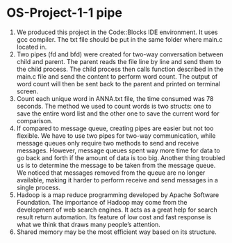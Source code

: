 # OS-Project-1-1 pipe
1.	We produced this project in the Code::Blocks IDE environment. It uses gcc compiler. The txt file should be put in the same folder where main.c located in.
2.	Two pipes (fd and bfd) were created for two-way conversation between child and parent. The parent reads the file line by line and send them to the child process. The child process then calls function described in the main.c file and send the content to perform word count. The output of word count will then be sent back to the parent and printed on terminal screen.
3.	Count each unique word in ANNA.txt file, the time consumed was 78 seconds. The method we used to count words is two structs: one to save the entire word list and the other one to save the current word for comparison.
4.	If compared to message queue, creating pipes are easier but not too flexible. We have to use two pipes for two-way communication, while message queues only require two methods to send and receive messages. However, message queues spent way more time for data to go back and forth if the amount of data is too big. Another thing troubled us is to determine the message to be taken from the message queue. We noticed that messages removed from the queue are no longer available, making it harder to perform receive and send messages in a single process.
5.	Hadoop is a map reduce programming developed by Apache Software Foundation. The importance of Hadoop may come from the development of web search engines. It acts as a great help for search result return automation. Its feature of low cost and fast response is what we think that draws many people’s attention.
6.	Shared memory may be the most efficient way based on its structure.
